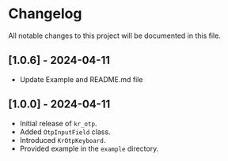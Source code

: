 # Changelog

All notable changes to this project will be documented in this file.

## [1.0.6] - 2024-04-11
- Update Example and README.md file

## [1.0.0] - 2024-04-11
- Initial release of `kr_otp`.
- Added `OtpInputField` class.
- Introduced `KrOtpKeyboard`.
- Provided example in the `example` directory.